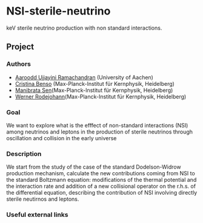# NSI-sterile-neutrino
keV sterile neutrino production with non standard interactions.

## Project

### Authors 
- [Aaroodd Ujjayini Ramachandran](https://github.com/aaroodd) (University of Aachen)
- [Cristina Benso](https://github.com/cristinabenso92) (Max-Planck-Institut für Kernphysik, Heidelberg)
- [Manibrata Sen]()(Max-Planck-Institut für Kernphysik, Heidelberg)
- [Werner Rodejohann]()(Max-Planck-Institut für Kernphysik, Heidelberg)

### Goal
We want to explore what is the efffect of non-standard interactions (NSI) among neutrinos and leptons in the production of sterile neutrinos through oscillation and collision in the early universe

### Description
We start from the study of the case of the standard Dodelson-Widrow production mechanism, calculate the new contributions coming from NSI to the standard Boltzmann equation: modifications of the thermal potential and the interaction rate and addition of a new collisional operator on the r.h.s. of the differential equation, describing the contribution of NSI involving directly sterile neutirnos and leptons.

### Useful external links
